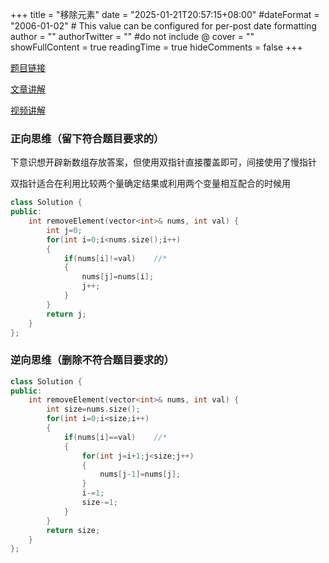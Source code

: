 +++
title = "移除元素"
date = "2025-01-21T20:57:15+08:00"
#dateFormat = "2006-01-02" # This value can be configured for per-post date formatting
author = ""
authorTwitter = "" #do not include @
cover = ""
showFullContent = true
readingTime = true
hideComments = false
+++

[题目链接](https://leetcode.cn/problems/remove-element/)

[文章讲解](https://programmercarl.com/0027.%E7%A7%BB%E9%99%A4%E5%85%83%E7%B4%A0.html)

[视频讲解](https://www.bilibili.com/video/BV12A4y1Z7LP)

### 正向思维（留下符合题目要求的）

下意识想开辟新数组存放答案，但使用双指针直接覆盖即可，间接使用了慢指针

双指针适合在利用比较两个量确定结果或利用两个变量相互配合的时候用

```cpp
class Solution {
public:
    int removeElement(vector<int>& nums, int val) {
        int j=0;
        for(int i=0;i<nums.size();i++)
        {
            if(nums[i]!=val)    //*
            {
                nums[j]=nums[i];
                j++;
            }
        }
        return j;
    }
};
```

### 逆向思维（删除不符合题目要求的）

```cpp
class Solution {
public:
    int removeElement(vector<int>& nums, int val) {
        int size=nums.size();
        for(int i=0;i<size;i++)
        {
            if(nums[i]==val)    //*
            {
                for(int j=i+1;j<size;j++)
                {
                    nums[j-1]=nums[j];
                }
                i-=1;
                size-=1;
            }
        }
        return size;
    }
};
```
